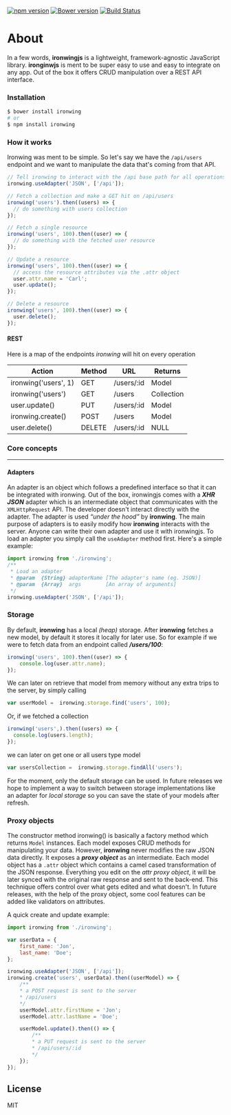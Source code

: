 [![npm version](https://badge.fury.io/js/ironwing.svg)](http://badge.fury.io/js/ironwing)
[![Bower version](https://badge.fury.io/bo/ironwing.svg)](http://badge.fury.io/bo/ironwing)
[![Build Status](https://travis-ci.org/andrei-cacio/ironwing.svg?branch=master)](https://travis-ci.org/andrei-cacio/ironwing)

# About

In a few words, **ironwingjs** is a lightweight, framework-agnostic JavaScript library. **ironginwjs** is ment to be super easy to use and easy to integrate on any app. Out of the box it offers CRUD manipulation over a REST API interface.

### Installation

```sh
$ bower install ironwing
# or
$ npm install ironwing
```

### How it works

Ironwing was ment to be simple. So let's say we have the `/api/users` endpoint and we want to manipulate the data that's coming from that API.

```javascript
// Tell ironwing to interact with the /api base path for all operations
ironwing.useAdapter('JSON', ['/api']);

// Fetch a collection and make a GET hit on /api/users
ironwing('users').then((users) => {
  // do something with users collection
});

// Fetch a single resource
ironwing('users', 100).then((user) => {
  // do something with the fetched user resource
});

// Update a resource
ironwing('users', 100).then((user) => {
  // access the resource attributes via the .attr object
  user.attr.name = 'Carl';
  user.update();
});

// Delete a resource
ironwing('users', 100).then((user) => {
  user.delete();
});
```

#### REST
Here is a map of the endpoints *ironwing* will hit on every operation

| Action            | Method | URL        | Returns    |
| ----------------- | -------|------------|----------- |
| ironwing('users', 1) | GET    | /users/:id | Model      |
| ironwing('users')    | GET    | /users     | Collection |
| user.update()     | PUT    | /users/:id | Model      |
| ironwing.create()        | POST   | /users     | Model      |
| user.delete()     | DELETE | /users/:id | NULL       |

### Core concepts
___

#### Adapters

An adapter is an object which follows a predefined interface so that it can be integrated with ironwing. Out of the box, ironwingjs comes with a ***XHR JSON*** adapter which is an intermediate object that communicates with the `XMLHttpRequest` API. The developer doesn't interact directly with the adapter. The adapter is used *“under the hood”* by **ironwing**. The main purpose of adapters is to easily modify how **ironwing** interacts with the server. Anyone can write their own adapter and use it with ironwingjs. To load an adapter you simply call the `useAdapter` method first.
Here's a simple example:
```javascript
import ironwing from './ironwing';
/**
 * Load an adapter
 * @param  {String} adapterName [The adapter's name (eg. JSON)]
 * @param  {Array}  args        [An array of arguments]
 */
ironwing.useAdapter('JSON', ['/api']);
```
### Storage

By default, **ironwing** has a local *(heap)* storage. After **ironwing** fetches a new model, by default it stores it locally for later use. So for example if we were to fetch data from an endpoint called ***/users/100***:
```javascript
ironwing('users', 100).then((user) => { 
    console.log(user.attr.name); 
});
```
We can later on retrieve that model from memory without any extra trips to the server, by simply calling
```javascript 
var userModel =  ironwing.storage.find('users', 100);
```
Or, if we fetched a collection
```javascript
ironwing('users',).then((users) => { 
  console.log(users.length); 
});
```
we can later on get one or all users type model
```javascript
var usersCollection =  ironwing.storage.findAll('users');
```
For the moment, only the default storage can be used. In future releases we hope to implement a way to switch between storage implementations like an adapter for *local storage* so you can save the state of your models after refresh.

### Proxy objects

The constructor method ironwing() is basically a factory method which returns `Model` instances. Each model exposes CRUD methods for manipulating your data. However, **ironwing** never modifies the raw JSON data directly. It exposes a ***proxy object*** as an intermediate. Each model object has a `.attr` object which contains a camel cased transformation of the JSON response. Everything you edit on the *attr proxy object*, it will be later synced with the original raw response and sent to the back-end. This technique offers control over what gets edited and what doesn't. In future releases, with the help of the proxy object, some cool features can be added like validators on attributes.

A quick create and update example:
```javascript
import ironwing from './ironwing';

var userData = {
    first_name: 'Jon',
    last_name: 'Doe';
};

ironwing.useAdapter('JSON', ['/api']);
ironwing.create('users', userData).then((userModel) => {
    /**
    * a POST request is sent to the server
    * /api/users
    */
    userModel.attr.firstName = 'Jon';
    userModel.attr.lastName = 'Doe';

    userModel.update().then(() => {
        /**
        * a PUT request is sent to the server
        * /api/users/:id
        */
    });
});
```

License
----

MIT
